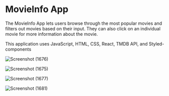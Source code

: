# MovieInfo App

The MovieInfo App lets users browse through the most popular movies and filters out movies based on their input. They can also click on an individual movie for more information about the movie. 

This application uses JavaScript, HTML, CSS, React, TMDB API, and Styled-components

![Screenshot (1676)](https://user-images.githubusercontent.com/77702776/148675182-c7e5574d-7112-46d2-8153-6e6ba9f2fa40.png)

![Screenshot (1675)](https://user-images.githubusercontent.com/77702776/148675180-b6ea3bb2-dd66-4351-8957-8fd4aee787e1.png)

![Screenshot (1677)](https://user-images.githubusercontent.com/77702776/148675183-d8c94724-0fb8-47aa-8dfc-921021af97dd.png)

![Screenshot (1681)](https://user-images.githubusercontent.com/77702776/148732074-24fe580f-e2aa-42fc-b3e8-7e4f325effcc.png)
